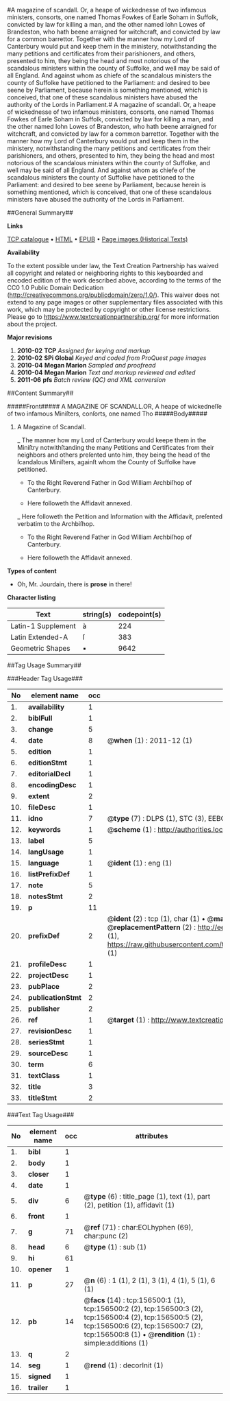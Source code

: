 #A magazine of scandall. Or, a heape of wickednesse of two infamous ministers, consorts, one named Thomas Fowkes of Earle Soham in Suffolk, convicted by law for killing a man, and the other named Iohn Lowes of Brandeston, who hath beene arraigned for witchcraft, and convicted by law for a common barrettor. Together with the manner how my Lord of Canterbury would put and keep them in the ministery, notwithstanding the many petitions and certificates from their parishioners, and others, presented to him, they being the head and most notorious of the scandalous ministers within the county of Suffolke, and well may be said of all England. And against whom as chiefe of the scandalous ministers the county of Suffolke have petitioned to the Parliament: and desired to bee seene by Parliament, because herein is something mentioned, which is conceived, that one of these scandalous ministers have abused the authority of the Lords in Parliament.#
A magazine of scandall. Or, a heape of wickednesse of two infamous ministers, consorts, one named Thomas Fowkes of Earle Soham in Suffolk, convicted by law for killing a man, and the other named Iohn Lowes of Brandeston, who hath beene arraigned for witchcraft, and convicted by law for a common barrettor. Together with the manner how my Lord of Canterbury would put and keep them in the ministery, notwithstanding the many petitions and certificates from their parishioners, and others, presented to him, they being the head and most notorious of the scandalous ministers within the county of Suffolke, and well may be said of all England. And against whom as chiefe of the scandalous ministers the county of Suffolke have petitioned to the Parliament: and desired to bee seene by Parliament, because herein is something mentioned, which is conceived, that one of these scandalous ministers have abused the authority of the Lords in Parliament.

##General Summary##

**Links**

[TCP catalogue](http://www.ota.ox.ac.uk/tcp/)  • 
[HTML](http://tei.it.ox.ac.uk/tcp/Texts-HTML/free/A89/A89238.html)  • 
[EPUB](http://tei.it.ox.ac.uk/tcp/Texts-EPUB/free/A89/A89238.epub) • 
[Page images (Historical Texts)](https://historicaltexts.jisc.ac.uk/eebo-99873642e)

**Availability**

To the extent possible under law, the Text Creation Partnership has waived all copyright and related or neighboring rights to this keyboarded and encoded edition of the work described above, according to the terms of the CC0 1.0 Public Domain Dedication (http://creativecommons.org/publicdomain/zero/1.0/). This waiver does not extend to any page images or other supplementary files associated with this work, which may be protected by copyright or other license restrictions. Please go to https://www.textcreationpartnership.org/ for more information about the project.

**Major revisions**

1. __2010-02__ __TCP__ *Assigned for keying and markup*
1. __2010-02__ __SPi Global__ *Keyed and coded from ProQuest page images*
1. __2010-04__ __Megan Marion__ *Sampled and proofread*
1. __2010-04__ __Megan Marion__ *Text and markup reviewed and edited*
1. __2011-06__ __pfs__ *Batch review (QC) and XML conversion*

##Content Summary##

#####Front#####
A MAGAZINE OF SCANDALL.OR, A heape of wickedneſſe of two infamous Miniſters, conſorts, one named Tho
#####Body#####

1. A Magazine of Scandall.

    _ The manner how my Lord of Canterbury would keepe them in the Miniſtry notwithſtanding the many Petitions and Certificates from their neighbors and others preſented unto him, they being the head of the ſcandalous Miniſters, againſt whom the County of Suffolke have petitioned.

      * To the Right Reverend Father in God William Archbiſhop of Canterbury.

      * Here followeth the Affidavit annexed.

    _ Here followeth the Petition and Information with the Affidavit, preſented verbatim to the Archbiſhop.

      * To the Right Reverend Father in God William Archbiſhop of Canterbury.

      * Here followeth the Affidavit annexed.

**Types of content**

  * Oh, Mr. Jourdain, there is **prose** in there!

**Character listing**


|Text|string(s)|codepoint(s)|
|---|---|---|
|Latin-1 Supplement|à|224|
|Latin Extended-A|ſ|383|
|Geometric Shapes|▪|9642|

##Tag Usage Summary##

###Header Tag Usage###

|No|element name|occ|attributes|
|---|---|---|---|
|1.|__availability__|1||
|2.|__biblFull__|1||
|3.|__change__|5||
|4.|__date__|8| @__when__ (1) : 2011-12 (1)|
|5.|__edition__|1||
|6.|__editionStmt__|1||
|7.|__editorialDecl__|1||
|8.|__encodingDesc__|1||
|9.|__extent__|2||
|10.|__fileDesc__|1||
|11.|__idno__|7| @__type__ (7) : DLPS (1), STC (3), EEBO-CITATION (1), PROQUEST (1), VID (1)|
|12.|__keywords__|1| @__scheme__ (1) : http://authorities.loc.gov/ (1)|
|13.|__label__|5||
|14.|__langUsage__|1||
|15.|__language__|1| @__ident__ (1) : eng (1)|
|16.|__listPrefixDef__|1||
|17.|__note__|5||
|18.|__notesStmt__|2||
|19.|__p__|11||
|20.|__prefixDef__|2| @__ident__ (2) : tcp (1), char (1)  •  @__matchPattern__ (2) : ([0-9\-]+):([0-9IVX]+) (1), (.+) (1)  •  @__replacementPattern__ (2) : http://eebo.chadwyck.com/downloadtiff?vid=$1&page=$2 (1), https://raw.githubusercontent.com/textcreationpartnership/Texts/master/tcpchars.xml#$1 (1)|
|21.|__profileDesc__|1||
|22.|__projectDesc__|1||
|23.|__pubPlace__|2||
|24.|__publicationStmt__|2||
|25.|__publisher__|2||
|26.|__ref__|1| @__target__ (1) : http://www.textcreationpartnership.org/docs/. (1)|
|27.|__revisionDesc__|1||
|28.|__seriesStmt__|1||
|29.|__sourceDesc__|1||
|30.|__term__|6||
|31.|__textClass__|1||
|32.|__title__|3||
|33.|__titleStmt__|2||


###Text Tag Usage###

|No|element name|occ|attributes|
|---|---|---|---|
|1.|__bibl__|1||
|2.|__body__|1||
|3.|__closer__|1||
|4.|__date__|1||
|5.|__div__|6| @__type__ (6) : title_page (1), text (1), part (2), petition (1), affidavit (1)|
|6.|__front__|1||
|7.|__g__|71| @__ref__ (71) : char:EOLhyphen (69), char:punc (2)|
|8.|__head__|6| @__type__ (1) : sub (1)|
|9.|__hi__|61||
|10.|__opener__|1||
|11.|__p__|27| @__n__ (6) : 1 (1), 2 (1), 3 (1), 4 (1), 5 (1), 6 (1)|
|12.|__pb__|14| @__facs__ (14) : tcp:156500:1 (1), tcp:156500:2 (2), tcp:156500:3 (2), tcp:156500:4 (2), tcp:156500:5 (2), tcp:156500:6 (2), tcp:156500:7 (2), tcp:156500:8 (1)  •  @__rendition__ (1) : simple:additions (1)|
|13.|__q__|2||
|14.|__seg__|1| @__rend__ (1) : decorInit (1)|
|15.|__signed__|1||
|16.|__trailer__|1||

